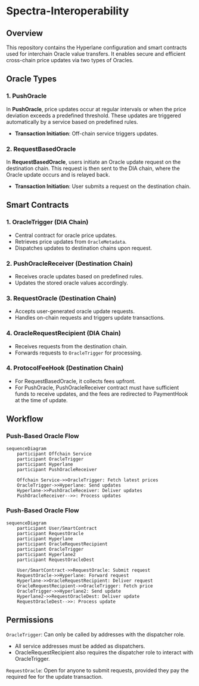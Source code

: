 # Spectra-Interoperability

## Overview
This repository contains the Hyperlane configuration and smart contracts used for interchain Oracle value transfers. It enables secure and efficient cross-chain price updates via two types of Oracles.

## Oracle Types
### 1. PushOracle
In **PushOracle**, price updates occur at regular intervals or when the price deviation exceeds a predefined threshold. These updates are triggered automatically by a service based on predefined rules.
- **Transaction Initiation**: Off-chain service triggers updates.

### 2. RequestBasedOracle
In **RequestBasedOracle**, users initiate an Oracle update request on the destination chain. This request is then sent to the DIA chain, where the Oracle update occurs and is relayed back.
- **Transaction Initiation**: User submits a request on the destination chain.

## Smart Contracts
### 1. **OracleTrigger** (DIA Chain)
- Central contract for oracle price updates.
- Retrieves price updates from `OracleMetadata`.
- Dispatches updates to destination chains upon request.

### 2. **PushOracleReceiver** (Destination Chain)
- Receives oracle updates based on predefined rules.
- Updates the stored oracle values accordingly.

### 3. **RequestOracle** (Destination Chain)
- Accepts user-generated oracle update requests.
- Handles on-chain requests and triggers update transactions.

### 4. **OracleRequestRecipient** (DIA Chain)
- Receives requests from the destination chain.
- Forwards requests to `OracleTrigger` for processing.

### 4. **ProtocolFeeHook** (Destination Chain)
- For RequestBasedOracle, it collects fees upfront.
- For PushOracle, PushOracleReceiver contract must have sufficient funds to receive updates, and the fees are redirected to PaymentHook at the time of update.

## Workflow
### **Push-Based Oracle Flow**
```mermaid
sequenceDiagram
    participant Offchain Service
    participant OracleTrigger
    participant Hyperlane
    participant PushOracleReceiver

    Offchain Service->>OracleTrigger: Fetch latest prices
    OracleTrigger->>Hyperlane: Send updates
    Hyperlane->>PushOracleReceiver: Deliver updates
    PushOracleReceiver-->>: Process updates
```

### **Push-Based Oracle Flow**

```
sequenceDiagram
    participant User/SmartContract
    participant RequestOracle
    participant Hyperlane
    participant OracleRequestRecipient
    participant OracleTrigger
    participant Hyperlane2
    participant RequestOracleDest

    User/SmartContract->>RequestOracle: Submit request
    RequestOracle->>Hyperlane: Forward request
    Hyperlane->>OracleRequestRecipient: Deliver request
    OracleRequestRecipient->>OracleTrigger: Fetch price
    OracleTrigger->>Hyperlane2: Send update
    Hyperlane2->>RequestOracleDest: Deliver update
    RequestOracleDest-->>: Process update
```


## Permissions

`OracleTrigger`: Can only be called by addresses with the dispatcher role.
- All service addresses must be added as dispatchers.
- OracleRequestRecipient also requires the dispatcher role to interact with OracleTrigger.

`RequestOracle`: Open for anyone to submit requests, provided they pay the required fee for the update transaction.

